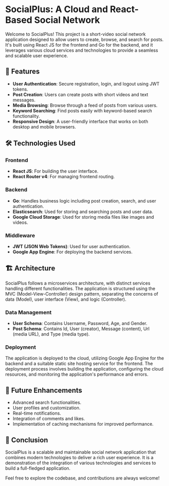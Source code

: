 # SocialPlus: A Cloud and React-Based Social Network

Welcome to SocialPlus! This project is a short-video social network application designed to allow users to create, browse, and search for posts. It's built using React JS for the frontend and Go for the backend, and it leverages various cloud services and technologies to provide a seamless and scalable user experience.

## 🌟 Features

- **User Authentication**: Secure registration, login, and logout using JWT tokens.
- **Post Creation**: Users can create posts with short videos and text messages.
- **Media Browsing**: Browse through a feed of posts from various users.
- **Keyword Searching**: Find posts easily with keyword-based search functionality.
- **Responsive Design**: A user-friendly interface that works on both desktop and mobile browsers.

## 🛠️ Technologies Used

### Frontend

- **React JS**: For building the user interface.
- **React Router v4**: For managing frontend routing.

### Backend

- **Go**: Handles business logic including post creation, search, and user authentication.
- **Elasticsearch**: Used for storing and searching posts and user data.
- **Google Cloud Storage**: Used for storing media files like images and videos.

### Middleware

- **JWT (JSON Web Tokens)**: Used for user authentication.
- **Google App Engine**: For deploying the backend services.

## 🏗️ Architecture

SocialPlus follows a microservices architecture, with distinct services handling different functionalities. The application is structured using the MVC (Model-View-Controller) design pattern, separating the concerns of data (Model), user interface (View), and logic (Controller).

### Data Management

- **User Schema**: Contains Username, Password, Age, and Gender.
- **Post Schema**: Contains Id, User (creator), Message (content), Url (media URL), and Type (media type).

### Deployment

The application is deployed to the cloud, utilizing Google App Engine for the backend and a suitable static site hosting service for the frontend. The deployment process involves building the application, configuring the cloud resources, and monitoring the application's performance and errors.

## 🌱 Future Enhancements

- Advanced search functionalities.
- User profiles and customization.
- Real-time notifications.
- Integration of comments and likes.
- Implementation of caching mechanisms for improved performance.

## 📝 Conclusion

SocialPlus is a scalable and maintainable social network application that combines modern technologies to deliver a rich user experience. It is a demonstration of the integration of various technologies and services to build a full-fledged application.

Feel free to explore the codebase, and contributions are always welcome!

